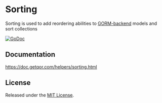 # Sorting

Sorting is used to add reordering abilities to [GORM-backend](https://github.com/jinzhu/gorm) models and sort collections

[![GoDoc](https://godoc.org/github.com/dwarvesf/sorting?status.svg)](https://godoc.org/github.com/dwarvesf/sorting)

## Documentation

<https://doc.getqor.com/helpers/sorting.html>

## License

Released under the [MIT License](http://opensource.org/licenses/MIT).
